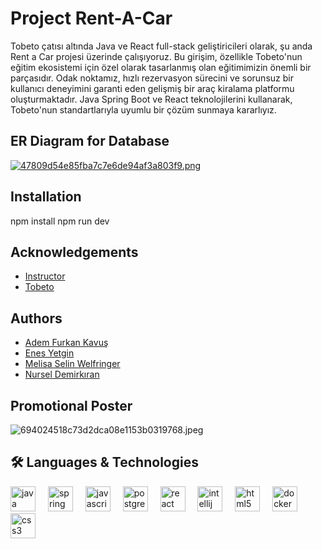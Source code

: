 # Project Rent-A-Car

Tobeto çatısı altında Java ve React full-stack geliştiricileri olarak, şu anda Rent a Car projesi üzerinde çalışıyoruz. Bu girişim, özellikle Tobeto'nun eğitim ekosistemi için özel olarak tasarlanmış olan eğitimimizin önemli bir parçasıdır. Odak noktamız, hızlı rezervasyon sürecini ve sorunsuz bir kullanıcı deneyimini garanti eden gelişmiş bir araç kiralama platformu oluşturmaktadır. Java Spring Boot ve React teknolojilerini kullanarak, Tobeto'nun standartlarıyla uyumlu bir çözüm sunmaya kararlıyız.

## ER Diagram for Database

[![47809d54e85fba7c7e6de94af3a803f9.png](https://imgtr.ee/images/2023/12/14/47809d54e85fba7c7e6de94af3a803f9.png)](https://imgtr.ee/image/IqjIND)


## Installation
npm install 
npm run dev


## Acknowledgements

 - [Instructor](https://github.com/halit-kalayci-instruction)
 - [Tobeto](https://tobeto.com/platform)


## Authors

- [Adem Furkan Kavuş](https://github.com/adem24077)
- [Enes Yetgin](https://github.com/enyetgin)
- [Melisa Selin Welfringer](https://github.com/melselin)
- [Nursel Demirkıran](https://github.com/nurseld)


## Promotional Poster


![694024518c73d2dca08e1153b0319768.jpeg](https://imgtr.ee/images/2023/12/14/694024518c73d2dca08e1153b0319768.jpeg)


## 🛠 Languages & Technologies
<div align="left">
  <img src="https://cdn.jsdelivr.net/gh/devicons/devicon/icons/java/java-original.svg" height="40" alt="java logo"  />
  <img width="12" />
  <img src="https://cdn.jsdelivr.net/gh/devicons/devicon/icons/spring/spring-original.svg" height="40" alt="spring logo"  />
  <img width="12" />
  <img src="https://cdn.jsdelivr.net/gh/devicons/devicon/icons/javascript/javascript-original.svg" height="40" alt="javascript logo"  />
  <img width="12" />
  <img src="https://cdn.jsdelivr.net/gh/devicons/devicon/icons/postgresql/postgresql-original.svg" height="40" alt="postgresql logo"  />
  <img width="12" />
  <img src="https://cdn.jsdelivr.net/gh/devicons/devicon/icons/react/react-original.svg" height="40" alt="react logo"  />
  <img width="12" />
  <img src="https://cdn.jsdelivr.net/gh/devicons/devicon/icons/intellij/intellij-original.svg" height="40" alt="intellij logo"  />
  <img width="12" />
  <img src="https://cdn.jsdelivr.net/gh/devicons/devicon/icons/html5/html5-original.svg" height="40" alt="html5 logo"  />
  <img width="12" />
  <img src="https://cdn.jsdelivr.net/gh/devicons/devicon/icons/docker/docker-original.svg" height="40" alt="docker logo"  />
  <img width="12" />
  <img src="https://cdn.jsdelivr.net/gh/devicons/devicon/icons/css3/css3-original.svg" height="40" alt="css3 logo"  />
</div>


